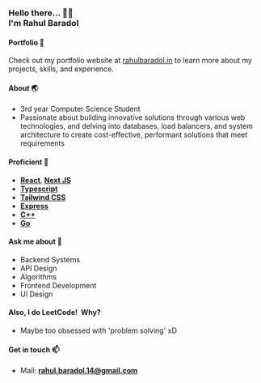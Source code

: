 <h3>
   Hello there... 👋😊  <br>
   I'm
   <span>
      Rahul Baradol
   </span>
  <br>
</h3>
 
#### Portfolio 🌟

Check out my portfolio website at [rahulbaradol.in](https://rahulbaradol.in) to learn more about my projects, skills, and experience.

#### About 🌏
- 3rd year Computer Science Student
- Passionate about building innovative solutions through various web technologies, and delving into databases, load balancers, and system architecture to create cost-effective, performant solutions that meet requirements

#### Proficient 🚀 
- **[React](https://reactjs.org)**, **[Next JS](https://nextjs.org/)**
- **[Typescript](https://www.typescriptlang.org/)**
- **[Tailwind CSS](https://tailwindcss.com)**
- **[Express](https://expressjs.com/)**
- **[C++](https://cplusplus.com/)**
- **[Go](https://go.dev/)**

#### Ask me about 💬
- Backend Systems
- API Design
- Algorithms
- Frontend Development
- UI Design

#### Also, I do LeetCode!&nbsp; Why?
-  Maybe too obsessed with 'problem solving' xD 


#### Get in touch 📫
- Mail: **rahul.baradol.14@gmail.com**
